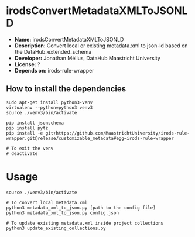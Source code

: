 # irodsConvertMetadataXMLToJSONLD

* **Name:** irodsConvertMetadataXMLToJSONLD
* **Description**: Convert local or existing metadata.xml to json-ld based on the DataHub_extended_schema
* **Developer:** Jonathan Mélius, DataHub Maastricht University
* **License:** ?
* **Depends on:** irods-rule-wrapper

## How to install the dependencies
```
sudo apt-get install python3-venv
virtualenv --python=python3 venv3
source ./venv3/bin/activate

pip install jsonschema
pip install pytz
pip install -e git+https://github.com/MaastrichtUniversity/irods-rule-wrapper.git@release/customizable_metadata#egg=irods-rule-wrapper

# To exit the venv
# deactivate
```

# Usage
```
source ./venv3/bin/activate

# To convert local metadata.xml
python3 metadata_xml_to_json.py [path to the config file]
python3 metadata_xml_to_json.py config.json 

# To update existing metadata.xml inside project collections
python3 update_existing_collections.py 

```
